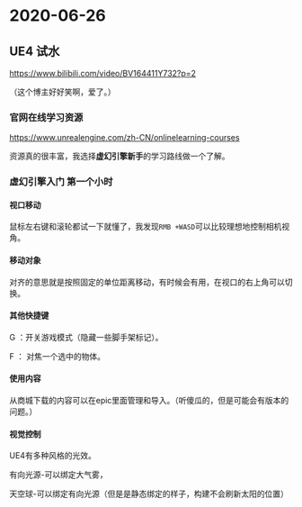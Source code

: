 # 2020-06-26

## UE4 试水

https://www.bilibili.com/video/BV164411Y732?p=2

（这个博主好好笑啊，爱了。）



### 官网在线学习资源

https://www.unrealengine.com/zh-CN/onlinelearning-courses

资源真的很丰富，我选择**虚幻引擎新手**的学习路线做一个了解。

### 虚幻引擎入门 第一个小时

#### 视口移动

鼠标左右键和滚轮都试一下就懂了，我发现`RMB +WASD`可以比较理想地控制相机视角。

#### 移动对象

对齐的意思就是按照固定的单位距离移动，有时候会有用，在视口的右上角可以切换。

#### 其他快捷键

G ：开关游戏模式（隐藏一些脚手架标记）。

F ： 对焦一个选中的物体。

#### 使用内容

从商城下载的内容可以在epic里面管理和导入。（听傻瓜的，但是可能会有版本的问题。）

#### 视觉控制

UE4有多种风格的光效。

有向光源-可以绑定大气雾，

天空球-可以绑定有向光源（但是是静态绑定的样子，构建不会刷新太阳的位置）